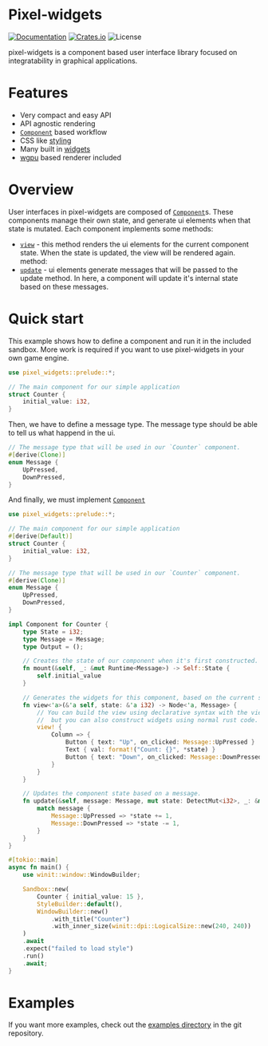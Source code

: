 # Pixel-widgets

[![Documentation](https://docs.rs/pixel-widgets/badge.svg)](https://docs.rs/pixel-widgets)
[![Crates.io](https://img.shields.io/crates/v/pixel-widgets.svg)](https://crates.io/crates/pixel-widgets)
![License](https://img.shields.io/crates/l/pixel-widgets.svg)

pixel-widgets is a component based user interface library focused on integratability in graphical applications.

# Features

- Very compact and easy API
- API agnostic rendering
- [`Component`](component/trait.Component.html) based workflow
- CSS like [styling](style/index.html)
- Many built in [widgets](widget/index.html)
- [wgpu](https://github.com/gfx-rs/wgpu) based renderer included

# Overview

User interfaces in pixel-widgets are composed of [`Component`](trait.Component.html)s. These components manage their own state, and generate ui elements when that state is mutated. Each component implements some methods:

- [`view`](trait.Component.html#tymethod.view) - this method renders the ui elements for the current component state. When the state is updated, the view will be rendered again.
  method:
- [`update`](trait.Component.html#tymethod.update) - ui elements generate messages that will be passed to the update method. In here, a component will update it's internal state based on these messages.

# Quick start

This example shows how to define a component and run it in the included sandbox. More work is required if you want to use pixel-widgets in your own game engine.

```rust
use pixel_widgets::prelude::*;

// The main component for our simple application
struct Counter {
    initial_value: i32,
}
```

Then, we have to define a message type. The message type should be able to tell us what happend in the ui.

```rust
// The message type that will be used in our `Counter` component.
#[derive(Clone)]
enum Message {
    UpPressed,
    DownPressed,
}
```

And finally, we must implement [`Component`](component/trait.Component.html)

```rust no_run
use pixel_widgets::prelude::*;

// The main component for our simple application
#[derive(Default)]
struct Counter {
    initial_value: i32,
}

// The message type that will be used in our `Counter` component.
#[derive(Clone)]
enum Message {
    UpPressed,
    DownPressed,
}

impl Component for Counter {
    type State = i32;
    type Message = Message;
    type Output = ();

    // Creates the state of our component when it's first constructed.
    fn mount(&self, _: &mut Runtime<Message>) -> Self::State {
        self.initial_value
    }

    // Generates the widgets for this component, based on the current state.
    fn view<'a>(&'a self, state: &'a i32) -> Node<'a, Message> {
        // You can build the view using declarative syntax with the view! macro,
        //  but you can also construct widgets using normal rust code.
        view! {
            Column => {
                Button { text: "Up", on_clicked: Message::UpPressed }
                Text { val: format!("Count: {}", *state) }
                Button { text: "Down", on_clicked: Message::DownPressed }
            }
        }
    }

    // Updates the component state based on a message.
    fn update(&self, message: Message, mut state: DetectMut<i32>, _: &mut Runtime<Message>, _: &mut Context<()>) {
        match message {
            Message::UpPressed => *state += 1,
            Message::DownPressed => *state -= 1,
        }
    }
}

#[tokio::main]
async fn main() {
    use winit::window::WindowBuilder;

    Sandbox::new(
        Counter { initial_value: 15 },
        StyleBuilder::default(),
        WindowBuilder::new()
            .with_title("Counter")
            .with_inner_size(winit::dpi::LogicalSize::new(240, 240))
    )
    .await
    .expect("failed to load style")
    .run()
    .await;
}
```

# Examples

If you want more examples, check out the [examples directory](https://github.com/Kurble/pixel-widgets/tree/master/examples) in the git repository.
